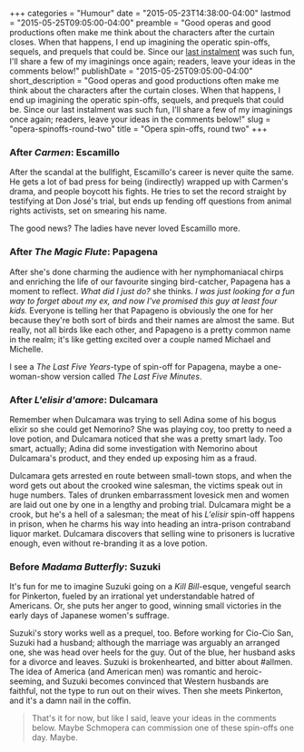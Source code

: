 +++
categories = "Humour"
date = "2015-05-23T14:38:00-04:00"
lastmod = "2015-05-25T09:05:00-04:00"
preamble = "Good operas and good productions often make me think about the characters after the curtain closes. When that happens, I end up imagining the operatic spin-offs, sequels, and prequels that could be. Since our [last instalment](/what-about-schaunard-and-other-opera-spin-offs/) was such fun, I'll share a few of my imaginings once again; readers, leave your ideas in the comments below!"
publishDate = "2015-05-25T09:05:00-04:00"
short_description = "Good operas and good productions often make me think about the characters after the curtain closes. When that happens, I end up imagining the operatic spin-offs, sequels, and prequels that could be. Since our last instalment was such fun, I&#039;ll share a few of my imaginings once again; readers, leave your ideas in the comments below!"
slug = "opera-spinoffs-round-two"
title = "Opera spin-offs, round two"
+++

### After *Carmen*: Escamillo

After the scandal at the bullfight, Escamillo's career is never quite the same. He gets a lot of bad press for being (indirectly) wrapped up with Carmen's drama, and people boycott his fights. He tries to set the record straight by testifying at Don José's trial, but ends up fending off questions from animal rights activists, set on smearing his name.

The good news? The ladies have never loved Escamillo more.

### After *The Magic Flute*: Papagena

After she's done charming the audience with her nymphomaniacal chirps and enriching the life of our favourite singing bird-catcher, Papagena has a moment to reflect. *What did I just do?* she thinks. *I was just looking for a fun way to forget about my ex, and now I've promised this guy at least four kids.* Everyone is telling her that Papageno is obviously the one for her because they're both sort of birds and their names are almost the same. But really, not all birds like each other, and Papageno is a pretty common name in the realm; it's like getting excited over a couple named Michael and Michelle.

I see a *The Last Five Years*-type of spin-off for Papagena, maybe a one-woman-show version called *The Last Five Minutes*.

### After *L'elisir d'amore*: Dulcamara

Remember when Dulcamara was trying to sell Adina some of his bogus elixir so she could get Nemorino? She was playing coy, too pretty to need a love potion, and Dulcamara noticed that she was a pretty smart lady. Too smart, actually; Adina did some investigation with Nemorino about Dulcamara's product, and they ended up exposing him as a fraud. 

Dulcamara gets arrested en route between small-town stops, and when the word gets out about the crooked wine salesman, the victims speak out in huge numbers. Tales of drunken embarrassment lovesick men and women are laid out one by one in a lengthy and probing trial. Dulcamara might be a crook, but he's a hell of a salesman; the meat of his *L'elisir* spin-off happens in prison, when he charms his way into heading an intra-prison contraband liquor market. Dulcamara discovers that selling wine to prisoners is lucrative enough, even without re-branding it as a love potion.

### Before *Madama Butterfly*: Suzuki

It's fun for me to imagine Suzuki going on a *Kill Bill*-esque, vengeful search for Pinkerton, fueled by an irrational yet understandable hatred of Americans. Or, she puts her anger to good, winning small victories in the early days of Japanese women's suffrage.

Suzuki's story works well as a prequel, too. Before working for Cio-Cio San, Suzuki had a husband; although the marriage was arguably an arranged one, she was head over heels for the guy. Out of the blue, her husband asks for a divorce and leaves. Suzuki is brokenhearted, and bitter about #allmen. The idea of America (and American men) was romantic and heroic-seeming, and Suzuki becomes convinced that Western husbands are faithful, not the type to run out on their wives. Then she meets Pinkerton, and it's a damn nail in the coffin.

> That's it for now, but like I said, leave your ideas in the comments below. Maybe Schmopera can commission one of these spin-offs one day. Maybe.
